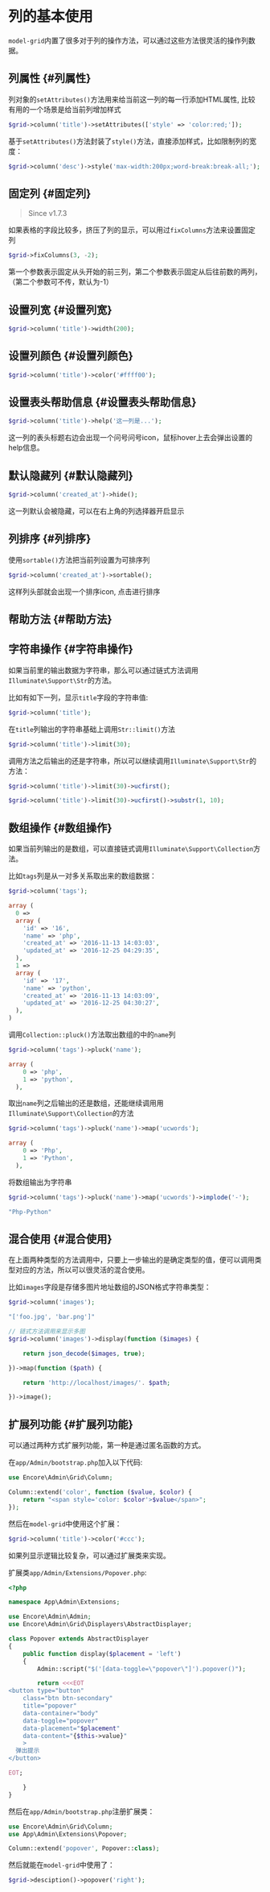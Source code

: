 # 列的基本使用

`model-grid`内置了很多对于列的操作方法，可以通过这些方法很灵活的操作列数据。

## 列属性 {#列属性}

列对象的`setAttributes()`方法用来给当前这一列的每一行添加HTML属性, 比较有用的一个场景是给当前列增加样式

```php
$grid->column('title')->setAttributes(['style' => 'color:red;']);
```

基于`setAttributes()`方法封装了`style()`方法，直接添加样式，比如限制列的宽度：

```php
$grid->column('desc')->style('max-width:200px;word-break:break-all;');
```

## 固定列 {#固定列}

> Since v1.7.3

如果表格的字段比较多，挤压了列的显示，可以用过`fixColumns`方法来设置固定列

```php
$grid->fixColumns(3, -2);
```

第一个参数表示固定从头开始的前三列，第二个参数表示固定从后往前数的两列，（第二个参数可不传，默认为-1）

## 设置列宽 {#设置列宽}

```php
$grid->column('title')->width(200);
```

## 设置列颜色 {#设置列颜色}

```php
$grid->column('title')->color('#ffff00');
```

## 设置表头帮助信息 {#设置表头帮助信息}

```php
$grid->column('title')->help('这一列是...');
```

这一列的表头标题右边会出现一个问号问号icon，鼠标hover上去会弹出设置的help信息。

## 默认隐藏列 {#默认隐藏列}

```php
$grid->column('created_at')->hide();
```

这一列默认会被隐藏，可以在右上角的列选择器开启显示

## 列排序 {#列排序}

使用`sortable()`方法把当前列设置为可排序列

```php
$grid->column('created_at')->sortable();
```

这样列头部就会出现一个排序icon, 点击进行排序

## 帮助方法 {#帮助方法}

## 字符串操作 {#字符串操作}

如果当前里的输出数据为字符串，那么可以通过链式方法调用`Illuminate\Support\Str`的方法。

比如有如下一列，显示`title`字段的字符串值:

```php
$grid->column('title');
```

在`title`列输出的字符串基础上调用`Str::limit()`方法

```php
$grid->column('title')->limit(30);
```

调用方法之后输出的还是字符串，所以可以继续调用`Illuminate\Support\Str`的方法：

```php
$grid->column('title')->limit(30)->ucfirst();

$grid->column('title')->limit(30)->ucfirst()->substr(1, 10);
```

## 数组操作 {#数组操作}

如果当前列输出的是数组，可以直接链式调用`Illuminate\Support\Collection`方法。

比如`tags`列是从一对多关系取出来的数组数据：

```php
$grid->column('tags');

array (
  0 =>
  array (
    'id' => '16',
    'name' => 'php',
    'created_at' => '2016-11-13 14:03:03',
    'updated_at' => '2016-12-25 04:29:35',
  ),
  1 =>
  array (
    'id' => '17',
    'name' => 'python',
    'created_at' => '2016-11-13 14:03:09',
    'updated_at' => '2016-12-25 04:30:27',
  ),
)
```

调用`Collection::pluck()`方法取出数组的中的`name`列

```php
$grid->column('tags')->pluck('name');

array (
    0 => 'php',
    1 => 'python',
  ),
```

取出`name`列之后输出的还是数组，还能继续调用用`Illuminate\Support\Collection`的方法

```php
$grid->column('tags')->pluck('name')->map('ucwords');

array (
    0 => 'Php',
    1 => 'Python',
  ),
```

将数组输出为字符串

```php
$grid->column('tags')->pluck('name')->map('ucwords')->implode('-');

"Php-Python"
```

## 混合使用 {#混合使用}

在上面两种类型的方法调用中，只要上一步输出的是确定类型的值，便可以调用类型对应的方法，所以可以很灵活的混合使用。

比如`images`字段是存储多图片地址数组的JSON格式字符串类型：

```php
$grid->column('images');

"['foo.jpg', 'bar.png']"

// 链式方法调用来显示多图
$grid->column('images')->display(function ($images) {

    return json_decode($images, true);

})->map(function ($path) {

    return 'http://localhost/images/'. $path;

})->image();
```

## 扩展列功能 {#扩展列功能}

可以通过两种方式扩展列功能，第一种是通过匿名函数的方式。

在`app/Admin/bootstrap.php`加入以下代码:

```php
use Encore\Admin\Grid\Column;

Column::extend('color', function ($value, $color) {
    return "<span style='color: $color'>$value</span>";
});
```

然后在`model-grid`中使用这个扩展：

```php
$grid->column('title')->color('#ccc');
```

如果列显示逻辑比较复杂，可以通过扩展类来实现。

扩展类`app/Admin/Extensions/Popover.php`:

```php
<?php

namespace App\Admin\Extensions;

use Encore\Admin\Admin;
use Encore\Admin\Grid\Displayers\AbstractDisplayer;

class Popover extends AbstractDisplayer
{
    public function display($placement = 'left')
    {
        Admin::script("$('[data-toggle=\"popover\"]').popover()");

        return <<<EOT
<button type="button"
    class="btn btn-secondary"
    title="popover"
    data-container="body"
    data-toggle="popover"
    data-placement="$placement"
    data-content="{$this->value}"
    >
  弹出提示
</button>

EOT;

    }
}
```

然后在`app/Admin/bootstrap.php`注册扩展类：

```php
use Encore\Admin\Grid\Column;
use App\Admin\Extensions\Popover;

Column::extend('popover', Popover::class);
```

然后就能在`model-grid`中使用了：

```php
$grid->desciption()->popover('right');
```